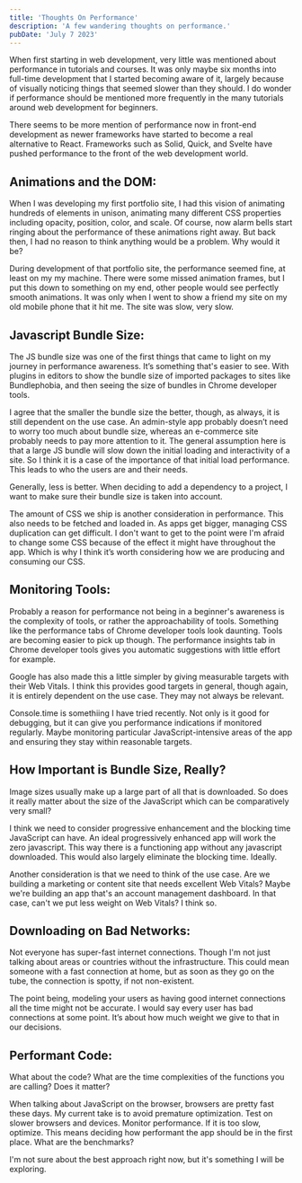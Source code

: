 ```yaml
---
title: 'Thoughts On Performance'
description: 'A few wandering thoughts on performance.'
pubDate: 'July 7 2023'
---
```


When first starting in web development, very little was mentioned about performance in tutorials and courses. It was only maybe six months into full-time development that I started becoming aware of it, largely because of visually noticing things that seemed slower than they should. I do wonder if performance should be mentioned more frequently in the many tutorials around web development for beginners.

There seems to be more mention of performance now in front-end development as newer frameworks have started to become a real alternative to React. Frameworks such as Solid, Quick, and Svelte have pushed performance to the front of the web development world.

## Animations and the DOM:

When I was developing my first portfolio site, I had this vision of animating hundreds of elements in unison, animating many different CSS properties including opacity, position, color, and scale. Of course, now alarm bells start ringing about the performance of these animations right away. But back then, I had no reason to think anything would be a problem. Why would it be?

During development of that portfolio site, the performance seemed fine, at least on my my machine. There were some missed animation frames, but I put this down to something on my end, other people would see perfectly smooth animations. It was only when I went to show a friend my site on my old mobile phone that it hit me. The site was slow, very slow.

## Javascript Bundle Size:

The JS bundle size was one of the first things that came to light on my journey in performance awareness. It’s something that's easier to see. With plugins in editors to show the bundle size of imported packages to sites like Bundlephobia, and then seeing the size of bundles in Chrome developer tools.

I agree that the smaller the bundle size the better, though, as always, it is still dependent on the use case. An admin-style app probably doesn’t need to worry too much about bundle size, whereas an e-commerce site probably needs to pay more attention to it. The general assumption here is that a large JS bundle will slow down the initial loading and interactivity of a site. So I think it is a case of the importance of that initial load performance. This leads to who the users are and their needs.

Generally, less is better. When deciding to add a dependency to a project, I want to make sure their bundle size is taken into account.

The amount of CSS we ship is another consideration in performance. This also needs to be fetched and loaded in. As apps get bigger, managing CSS duplication can get difficult. I don't want to get to the point were I'm afraid to change some CSS because of the effect it might have throughout the app. Which is why I think it’s worth considering how we are producing and consuming our CSS.

## Monitoring Tools:
 
Probably a reason for performance not being in a beginner's awareness is the complexity of tools, or rather the approachability of tools. Something like the performance tabs of Chrome developer tools look daunting. Tools are becoming easier to pick up though. The performance insights tab in Chrome developer tools gives you automatic suggestions with little effort for example.

Google has also made this a little simpler by giving measurable targets with their Web Vitals. I think this provides good targets in general, though again, it is entirely dependent on the use case. They may not always be relevant.

Console.time is somethiing I have tried recently. Not only is it good for debugging, but it can give you performance indications if monitored regularly. Maybe monitoring particular JavaScript-intensive areas of the app and ensuring they stay within reasonable targets.

## How Important is Bundle Size, Really?

Image sizes usually make up a large part of all that is downloaded. So does it really matter about the size of the JavaScript which can be comparatively very small?

I think we need to consider progressive enhancement and the blocking time JavaScript can have. An ideal progressively enhanced app will work the zero javascript. This way there is a functioning app without any javascript downloaded. This would also largely eliminate the blocking time. Ideally. 

Another consideration is that we need to think of the use case. Are we building a marketing or content site that needs excellent Web Vitals? Maybe we're building an app that's an account management dashboard. In that case, can't we put less weight on Web Vitals? I think so.

## Downloading on Bad Networks:

Not everyone has super-fast internet connections. Though I'm not just talking about areas or countries without the infrastructure. This could mean someone with a fast connection at home, but as soon as they go on the tube, the connection is spotty, if not non-existent.

The point being, modeling your users as having good internet connections all the time might not be accurate. I would say every user has bad connections at some point. It’s about how much weight we give to that in our decisions.

## Performant Code:

What about the code? What are the time complexities of the functions you are calling? Does it matter?

When talking about JavaScript on the browser, browsers are pretty fast these days. My current take is to avoid premature optimization. Test on slower browsers and devices. Monitor performance. If it is too slow, optimize. This means deciding how performant the app should be in the first place. What are the benchmarks?

I'm not sure about the best approach right now, but it's something I will be exploring.
